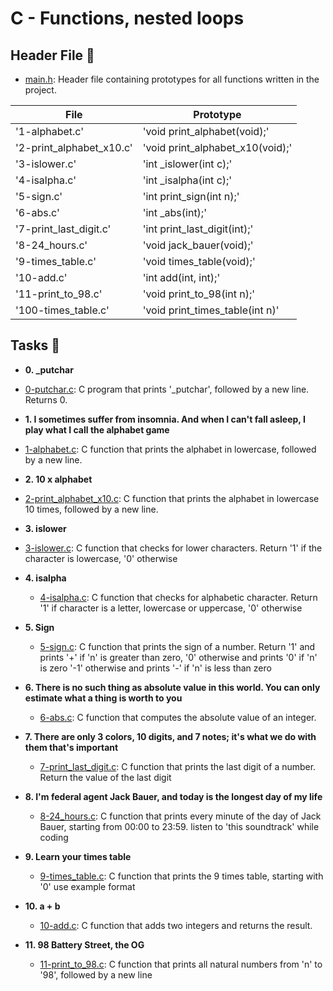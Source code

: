 # C - Functions, nested loops

## Header File :file_folder:

* [main.h](./main.h): Header file containing prototypes for all functions written in the project.

| File				| Prototype				|
| ----------------------------- | ------------------------------------- |
| '1-alphabet.c'		| 'void print_alphabet(void);'		|
| '2-print_alphabet_x10.c'	| 'void print_alphabet_x10(void);'	|
| '3-islower.c'			| 'int _islower(int c);'		|
| '4-isalpha.c'			| 'int _isalpha(int c);'		|
| '5-sign.c'			| 'int print_sign(int n);'		|
| '6-abs.c'			| 'int _abs(int);'			|
| '7-print_last_digit.c'	| 'int print_last_digit(int);'		|
| '8-24_hours.c'		| 'void jack_bauer(void);'		|
| '9-times_table.c'		| 'void times_table(void);'		|
| '10-add.c'			| 'int add(int, int);'			|
| '11-print_to_98.c'		| 'void print_to_98(int n);'		|
| '100-times_table.c'		| 'void print_times_table(int n)'	|

## Tasks :page_with_curl:

* **0. _putchar**
 *  [0-putchar.c](./0-putchar.c): C program that prints '_putchar', followed by a
   new line. Returns 0.

* **1.  I sometimes suffer from insomnia. And when I can't fall asleep, I play what I call the alphabet game**
*   [1-alphabet.c](./1-alphabet.c): C function that prints the alphabet in lowercase, followed by a new line.

* **2. 10 x alphabet**
 *  [2-print_alphabet_x10.c](./2-print_alphabet_x10.c): C function that prints the alphabet in lowercase 10 times, followed by a new line.

* **3. islower**
 *  [3-islower.c](./3-islower.c): C function that checks for lower characters.
  Return '1' if the character is lowercase, '0' otherwise

* **4. isalpha**
  * [4-isalpha.c](./4-isalpha.c): C function that checks for alphabetic character.
  Return '1' if character is a letter, lowercase or uppercase, '0' otherwise

* **5. Sign**
  * [5-sign.c](./5-sign.c): C function that prints the sign of a number.
  Return '1' and prints '+' if 'n' is greater than zero, '0' otherwise and prints '0' if 'n' is zero
  '-1' otherwise and prints '-' if 'n' is less than zero

* **6. There is no such thing as absolute value in this world. You can only estimate what a thing is worth to you**
  * [6-abs.c](./6-abs.c): C function that computes the absolute value of an integer.

* **7. There are only 3 colors, 10 digits, and 7 notes; it's what we do with them that's important**
  * [7-print_last_digit.c](./7-print_last_digit.c): C function that prints the last digit of a number.
  Return the value of the last digit

* **8. I'm federal agent Jack Bauer, and today is the longest day of my life**
  * [8-24_hours.c](./8-24_hours.c'): C function that prints every minute of the day of Jack Bauer, starting from 00:00 to 23:59.
  listen to 'this soundtrack' while coding

* **9. Learn your times table**
  * [9-times_table.c](./9-times_table.c): C function that prints the 9 times table, starting with '0'
  use example format

* **10. a + b**
  * [10-add.c](./10-add.c): C function that adds two integers and returns the result.

* **11. 98 Battery Street, the OG**
  * [11-print_to_98.c](./11-print_to_98.c): C function that prints all natural numbers from 'n' to '98',
  followed by a new line
